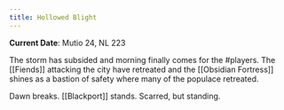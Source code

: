 ```yaml
---
title: Hollowed Blight
---
```

**Current Date**: Mutio 24, NL 223

The storm has subsided and morning finally comes for the #players. The [[Fiends]] attacking the city have retreated and the [[Obsidian Fortress]] shines as a bastion of safety where many of the populace retreated.

Dawn breaks. [[Blackport]] stands. Scarred, but standing.
